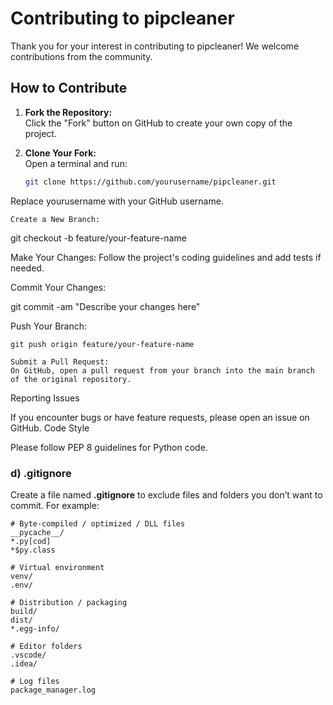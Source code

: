 # Contributing to pipcleaner

Thank you for your interest in contributing to pipcleaner! We welcome contributions from the community.

## How to Contribute

1. **Fork the Repository:**  
   Click the "Fork" button on GitHub to create your own copy of the project.

2. **Clone Your Fork:**  
   Open a terminal and run:
   ```bash
   git clone https://github.com/yourusername/pipcleaner.git

Replace yourusername with your GitHub username.

    Create a New Branch:

git checkout -b feature/your-feature-name

Make Your Changes:
Follow the project's coding guidelines and add tests if needed.

Commit Your Changes:

git commit -am "Describe your changes here"

Push Your Branch:

    git push origin feature/your-feature-name

    Submit a Pull Request:
    On GitHub, open a pull request from your branch into the main branch of the original repository.

Reporting Issues

If you encounter bugs or have feature requests, please open an issue on GitHub.
Code Style

Please follow PEP 8 guidelines for Python code.


### d) .gitignore

Create a file named **.gitignore** to exclude files and folders you don’t want to commit. For example:

```gitignore
# Byte-compiled / optimized / DLL files
__pycache__/
*.py[cod]
*$py.class

# Virtual environment
venv/
.env/

# Distribution / packaging
build/
dist/
*.egg-info/

# Editor folders
.vscode/
.idea/

# Log files
package_manager.log
